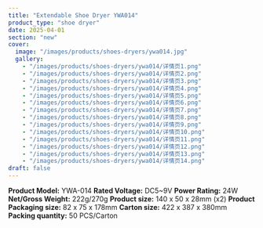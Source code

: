 ```yaml
---
title: "Extendable Shoe Dryer YWA014"
product_type: "shoe dryer"
date: 2025-04-01
section: "new"
cover:
  image: "/images/products/shoes-dryers/ywa014.jpg"
  gallery:
    - "/images/products/shoes-dryers/ywa014/详情页1.png"
    - "/images/products/shoes-dryers/ywa014/详情页2.png"
    - "/images/products/shoes-dryers/ywa014/详情页3.png"
    - "/images/products/shoes-dryers/ywa014/详情页4.png"
    - "/images/products/shoes-dryers/ywa014/详情页5.png"
    - "/images/products/shoes-dryers/ywa014/详情页6.png"
    - "/images/products/shoes-dryers/ywa014/详情页7.png"
    - "/images/products/shoes-dryers/ywa014/详情页8.png"
    - "/images/products/shoes-dryers/ywa014/详情页9.png"
    - "/images/products/shoes-dryers/ywa014/详情页10.png"
    - "/images/products/shoes-dryers/ywa014/详情页11.png"
    - "/images/products/shoes-dryers/ywa014/详情页12.png"
    - "/images/products/shoes-dryers/ywa014/详情页13.png"
    - "/images/products/shoes-dryers/ywa014/详情页14.png"
draft: false
---
```

**Product Model:** YWA-014
**Rated Voltage:** DC5~9V
**Power Rating:** 24W
**Net/Gross Weight:** 222g/270g
**Product size:** 140 x 50 x 28mm (x2)
**Product Packaging size:** 82 x 75 x 178mm
**Carton size:** 422 x 387 x 380mm
**Packing quantity:** 50 PCS/Carton
